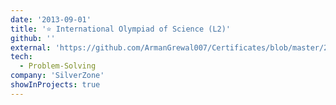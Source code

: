 ```yaml
---
date: '2013-09-01'
title: '⭐️ International Olympiad of Science (L2)'
github: ''
external: 'https://github.com/ArmanGrewal007/Certificates/blob/master/2013_09_01_Science_olympiad_lvl2.pdf'
tech:
  - Problem-Solving
company: 'SilverZone'
showInProjects: true
---
```



